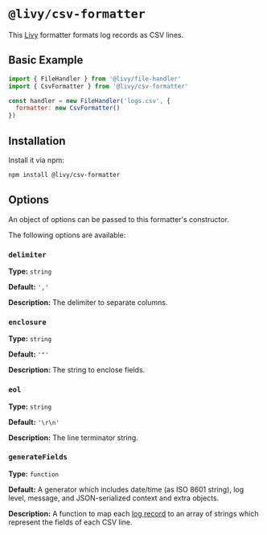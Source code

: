 # `@livy/csv-formatter`

This [Livy](../../README.md#readme) formatter formats log records as CSV lines.

## Basic Example

```js
import { FileHandler } from '@livy/file-handler'
import { CsvFormatter } from '@livy/csv-formatter'

const handler = new FileHandler('logs.csv', {
  formatter: new CsvFormatter()
})
```

## Installation

Install it via npm:

```bash
npm install @livy/csv-formatter
```

## Options

An object of options can be passed to this formatter's constructor.

The following options are available:

### `delimiter`

**Type:** `string`

**Default:** `','`

**Description:** The delimiter to separate columns.

### `enclosure`

**Type:** `string`

**Default:** `'"'`

**Description:** The string to enclose fields.

### `eol`

**Type:** `string`

**Default:** `'\r\n'`

**Description:** The line terminator string.

### `generateFields`

**Type:** `function`

**Default:** A generator which includes date/time (as ISO 8601 string), log level, message, and JSON-serialized context and extra objects.

**Description:** A function to map each [log record](../../README.md#log-records) to an array of strings which represent the fields of each CSV line.
